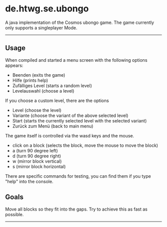 de.htwg.se.ubongo
=================

A java implementation of the Cosmos ubongo game.
The game currently only supports a singleplayer Mode.


---


Usage
-----

When compiled and started a menu screen with the following options appears:

- Beenden (exits the game)
- Hilfe (prints help)
- Zufälliges Level (starts a random level)
- Levelauswahl (choose a level)

If you choose a custom level, there are the options

- Level (choose the level)
- Variante (choose the variant of the above selected level)
- Start (starts the currently selected level with the selected variant)
- Zurück zum Menü (back to main menu)

The game itself is controlled via the wasd keys and the mouse.

- click on a block (selects the block, move the mouse to move the block)
- a (turn 90 degree left)
- d (turn 90 degree right)
- w (mirror block vertical)
- s (mirror block horizontal)


There are specific commands for testing, you can find them if you type "help" into the console.



Goals
-----

Move all blocks so they fit into the gaps. Try to achieve this as fast as possible.


---


